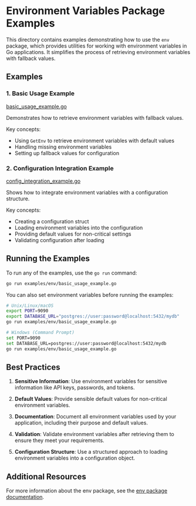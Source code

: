 # Environment Variables Package Examples

This directory contains examples demonstrating how to use the `env` package, which provides utilities for working with environment variables in Go applications. It simplifies the process of retrieving environment variables with fallback values.

## Examples

### 1. Basic Usage Example

[basic_usage_example.go](basic_usage_example.go)

Demonstrates how to retrieve environment variables with fallback values.

Key concepts:
- Using `GetEnv` to retrieve environment variables with default values
- Handling missing environment variables
- Setting up fallback values for configuration

### 2. Configuration Integration Example

[config_integration_example.go](config_integration_example.go)

Shows how to integrate environment variables with a configuration structure.

Key concepts:
- Creating a configuration struct
- Loading environment variables into the configuration
- Providing default values for non-critical settings
- Validating configuration after loading

## Running the Examples

To run any of the examples, use the `go run` command:

```bash
go run examples/env/basic_usage_example.go
```

You can also set environment variables before running the examples:

```bash
# Unix/Linux/macOS
export PORT=9090
export DATABASE_URL="postgres://user:password@localhost:5432/mydb"
go run examples/env/basic_usage_example.go

# Windows (Command Prompt)
set PORT=9090
set DATABASE_URL=postgres://user:password@localhost:5432/mydb
go run examples/env/basic_usage_example.go
```

## Best Practices

1. **Sensitive Information**: Use environment variables for sensitive information like API keys, passwords, and tokens.

2. **Default Values**: Provide sensible default values for non-critical environment variables.

3. **Documentation**: Document all environment variables used by your application, including their purpose and default values.

4. **Validation**: Validate environment variables after retrieving them to ensure they meet your requirements.

5. **Configuration Structure**: Use a structured approach to loading environment variables into a configuration object.

## Additional Resources

For more information about the env package, see the [env package documentation](../../env/README.md).